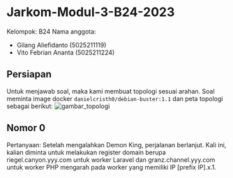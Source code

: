 # Jarkom-Modul-3-B24-2023
Kelompok: B24
Nama anggota:
- Gilang Aliefidanto (5025211119)
- Vito Febrian Ananta (5025211224)


## Persiapan
Untuk menjawab soal, maka kami membuat topologi sesuai arahan. Soal meminta image docker `danielcristh0/debian-buster:1.1` dan peta topologi sebagai berikut:
![gambar_topologi](https://github.com/gilangalief05/Jarkom-Modul-3-B24-2023/blob/main/topologi.png?raw=true)

## Nomor 0
Pertanyaan:
Setelah mengalahkan Demon King, perjalanan berlanjut. Kali ini, kalian diminta untuk melakukan register domain berupa riegel.canyon.yyy.com untuk worker Laravel dan granz.channel.yyy.com untuk worker PHP mengarah pada worker yang memiliki IP [prefix IP].x.1.
